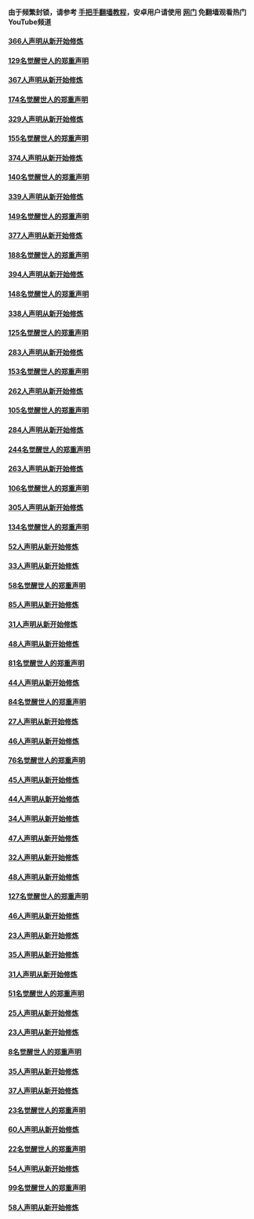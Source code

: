 #### 由于频繁封锁，请参考 [手把手翻墙教程](https://github.com/gfw-breaker/guides/wiki/)，安卓用户请使用 [网门](https://github.com/gfw-breaker/nogfw/blob/master/dl.md?t=06131101) 免翻墙观看热门YouTube频道 

#### [366人声明从新开始修炼](../pages/91/426737.md?t=06131101) 

#### [129名觉醒世人的郑重声明](../pages/91/426736.md?t=06131101) 

#### [367人声明从新开始修炼](../pages/91/426421.md?t=06131101) 

#### [174名觉醒世人的郑重声明](../pages/91/426420.md?t=06131101) 

#### [329人声明从新开始修炼](../pages/91/426139.md?t=06131101) 

#### [155名觉醒世人的郑重声明](../pages/91/426138.md?t=06131101) 

#### [374人声明从新开始修炼](../pages/91/425811.md?t=06131101) 

#### [140名觉醒世人的郑重声明](../pages/91/425810.md?t=06131101) 

#### [339人声明从新开始修炼](../pages/91/425690.md?t=06131101) 

#### [149名觉醒世人的郑重声明](../pages/91/425689.md?t=06131101) 

#### [377人声明从新开始修炼](../pages/91/424867.md?t=06131101) 

#### [188名觉醒世人的郑重声明](../pages/91/424866.md?t=06131101) 

#### [394人声明从新开始修炼](../pages/91/423914.md?t=06131101) 

#### [148名觉醒世人的郑重声明](../pages/91/423913.md?t=06131101) 

#### [338人声明从新开始修炼](../pages/91/423540.md?t=06131101) 

#### [125名觉醒世人的郑重声明](../pages/91/423539.md?t=06131101) 

#### [283人声明从新开始修炼](../pages/91/423296.md?t=06131101) 

#### [153名觉醒世人的郑重声明](../pages/91/423295.md?t=06131101) 

#### [262人声明从新开始修炼](../pages/91/423004.md?t=06131101) 

#### [105名觉醒世人的郑重声明](../pages/91/423003.md?t=06131101) 

#### [284人声明从新开始修炼](../pages/91/422707.md?t=06131101) 

#### [244名觉醒世人的郑重声明](../pages/91/422706.md?t=06131101) 

#### [263人声明从新开始修炼](../pages/91/422553.md?t=06131101) 

#### [106名觉醒世人的郑重声明](../pages/91/422552.md?t=06131101) 

#### [305人声明从新开始修炼](../pages/91/422153.md?t=06131101) 

#### [134名觉醒世人的郑重声明](../pages/91/422152.md?t=06131101) 

#### [52人声明从新开始修炼](../pages/91/421846.md?t=06131101) 

#### [33人声明从新开始修炼](../pages/91/421804.md?t=06131101) 

#### [58名觉醒世人的郑重声明](../pages/91/421845.md?t=06131101) 

#### [85人声明从新开始修炼](../pages/91/421769.md?t=06131101) 

#### [31人声明从新开始修炼](../pages/91/421763.md?t=06131101) 

#### [48人声明从新开始修炼](../pages/91/421605.md?t=06131101) 

#### [81名觉醒世人的郑重声明](../pages/91/421656.md?t=06131101) 

#### [44人声明从新开始修炼](../pages/91/421544.md?t=06131101) 

#### [84名觉醒世人的郑重声明](../pages/91/421543.md?t=06131101) 

#### [27人声明从新开始修炼](../pages/91/421465.md?t=06131101) 

#### [46人声明从新开始修炼](../pages/91/421454.md?t=06131101) 

#### [76名觉醒世人的郑重声明](../pages/91/421453.md?t=06131101) 

#### [45人声明从新开始修炼](../pages/91/421452.md?t=06131101) 

#### [44人声明从新开始修炼](../pages/91/421422.md?t=06131101) 

#### [34人声明从新开始修炼](../pages/91/421322.md?t=06131101) 

#### [47人声明从新开始修炼](../pages/91/421264.md?t=06131101) 

#### [32人声明从新开始修炼](../pages/91/421225.md?t=06131101) 

#### [48人声明从新开始修炼](../pages/91/421202.md?t=06131101) 

#### [127名觉醒世人的郑重声明](../pages/91/421224.md?t=06131101) 

#### [46人声明从新开始修炼](../pages/91/421203.md?t=06131101) 

#### [23人声明从新开始修炼](../pages/91/421138.md?t=06131101) 

#### [35人声明从新开始修炼](../pages/91/421122.md?t=06131101) 

#### [31人声明从新开始修炼](../pages/91/421081.md?t=06131101) 

#### [51名觉醒世人的郑重声明](../pages/91/421080.md?t=06131101) 

#### [25人声明从新开始修炼](../pages/91/421020.md?t=06131101) 

#### [23人声明从新开始修炼](../pages/91/420884.md?t=06131101) 

#### [8名觉醒世人的郑重声明](../pages/91/420883.md?t=06131101) 

#### [35人声明从新开始修炼](../pages/91/420809.md?t=06131101) 

#### [37人声明从新开始修炼](../pages/91/420766.md?t=06131101) 

#### [23名觉醒世人的郑重声明](../pages/91/420765.md?t=06131101) 

#### [60人声明从新开始修炼](../pages/91/420727.md?t=06131101) 

#### [22名觉醒世人的郑重声明](../pages/91/420726.md?t=06131101) 

#### [54人声明从新开始修炼](../pages/91/420529.md?t=06131101) 

#### [99名觉醒世人的郑重声明](../pages/91/420528.md?t=06131101) 

#### [58人声明从新开始修炼](../pages/91/420198.md?t=06131101) 

